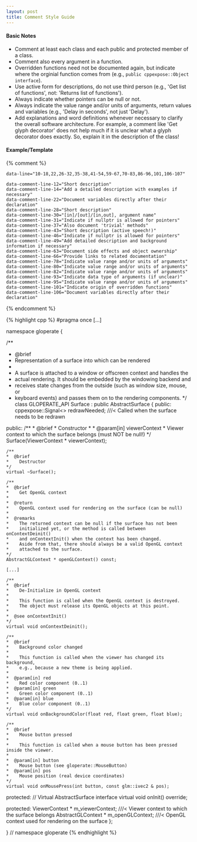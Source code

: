 ```yaml
---
layout: post
title: Comment Style Guide
---
```


#### Basic Notes

* Comment at least each class and each public and protected member of a class.
* Comment also every argument in a function.
* Overridden functions need not be documented again, but indicate where the orginial function comes from (e.g., `public cppexpose::Object interface`).
* Use active form for descriptions, do not use third person (e.g., 'Get list of functions', not: 'Returns list of functions').
* Always indicate whether pointers can be null or not.
* Always indicate the value range and/or units of arguments, return values and variables (e.g., 'Delay in seconds', not just 'Delay').
* Add explanations and word definitions whenever necessary to clarify the overall software architecture. For example, a comment like 'Get glyph decorator' does not help much if it is unclear what a glyph decorator does exactly. So, explain it in the description of the class!


#### Example/Template

{% comment %}

	data-line="10-18,22,26-32,35-38,41-54,59-67,70-83,86-96,101,106-107"
    
    data-comment-line-12="Short description"
    data-comment-line-14="Add a detailed description with examples if necessary"
    data-comment-line-22="Document variables directly after their declaration"
    data-comment-line-28="Short description"
    data-comment-line-30="[in]/[out]/[in,out], argument name"
    data-comment-line-31="Indicate if nullptr is allowed for pointers"
    data-comment-line-37="Also document 'trivial' methods"
    data-comment-line-43="Short description (active speech!)"
    data-comment-line-46="Indicate if nullptr is allowed for pointers"
    data-comment-line-49="Add detailed description and background information if necessary"
    data-comment-line-63="Document side effects and object ownership"
    data-comment-line-66="Provide links to related documentation"
    data-comment-line-78="Indicate value range and/or units of arguments"
    data-comment-line-80="Indicate value range and/or units of arguments"
    data-comment-line-82="Indicate value range and/or units of arguments"
    data-comment-line-93="Indicate data type of arguments (if unclear)"
    data-comment-line-95="Indicate value range and/or units of arguments"
    data-comment-line-101="Indicate origin of overridden functions"
    data-comment-line-106="Document variables directly after their declaration"

{% endcomment %}


{% highlight cpp %}
#pragma once
[...]


namespace gloperate
{


/**
*  @brief
*    Representation of a surface into which can be rendered
*
*    A surface is attached to a window or offscreen context and handles the
*    actual rendering. It should be embedded by the windowing backend and
*    receives state changes from the outside (such as window size, mouse, or
*    keyboard events) and passes them on to the rendering components.
*/
class GLOPERATE_API Surface : public AbstractSurface
{
public:
    cppexpose::Signal<> redrawNeeded;   ///< Called when the surface needs to be redrawn


public:
    /**
    *  @brief
    *    Constructor
    *
    *  @param[in] viewerContext
    *    Viewer context to which the surface belongs (must NOT be null!)
    */
    Surface(ViewerContext * viewerContext);

    /**
    *  @brief
    *    Destructor
    */
    virtual ~Surface();

    /**
    *  @brief
    *    Get OpenGL context
    *
    *  @return
    *    OpenGL context used for rendering on the surface (can be null)
    *
    *  @remarks
    *    The returned context can be null if the surface has not been
    *    initialized yet, or the method is called between onContextDeinit()
    *    and onContextInit() when the context has been changed.
    *    Aside from that, there should always be a valid OpenGL context
    *    attached to the surface.
    */
    AbstractGLContext * openGLContext() const;

    [...]

    /**
    *  @brief
    *    De-Initialize in OpenGL context
    *
    *    This function is called when the OpenGL context is destroyed.
    *    The object must release its OpenGL objects at this point.
    *
    *  @see onContextInit()
    */
    virtual void onContextDeinit();

    /**
    *  @brief
    *    Background color changed
    *
    *    This function is called when the viewer has changed its background,
    *    e.g., because a new theme is being applied.
    *
    *  @param[in] red
    *    Red color component (0..1)
    *  @param[in] green
    *    Green color component (0..1)
    *  @param[in] blue
    *    Blue color component (0..1)
    */
    virtual void onBackgroundColor(float red, float green, float blue);

    /**
    *  @brief
    *    Mouse button pressed
    *
    *    This function is called when a mouse button has been pressed inside the viewer.
    *
    *  @param[in] button
    *    Mouse button (see gloperate::MouseButton)
    *  @param[in] pos
    *    Mouse position (real device coordinates)
    */
    virtual void onMousePress(int button, const glm::ivec2 & pos);


protected:
    // Virtual AbstractSurface interface
    virtual void onInit() override;


protected:
    ViewerContext     * m_viewerContext; ///< Viewer context to which the surface belongs
    AbstractGLContext * m_openGLContext; ///< OpenGL context used for rendering on the surface
};


} // namespace gloperate
{% endhighlight %}
